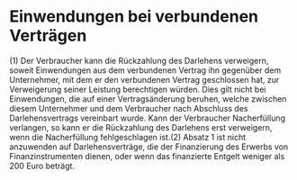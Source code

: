# Einwendungen bei verbundenen Verträgen

(1) Der Verbraucher kann die Rückzahlung des Darlehens verweigern, soweit Einwendungen aus dem verbundenen Vertrag ihn gegenüber dem Unternehmer, mit dem er den verbundenen Vertrag geschlossen hat, zur Verweigerung seiner Leistung berechtigen würden. Dies gilt nicht bei Einwendungen, die auf einer Vertragsänderung beruhen, welche zwischen diesem Unternehmer und dem Verbraucher nach Abschluss des Darlehensvertrags vereinbart wurde. Kann der Verbraucher Nacherfüllung verlangen, so kann er die Rückzahlung des Darlehens erst verweigern, wenn die Nacherfüllung fehlgeschlagen ist.(2) Absatz 1 ist nicht anzuwenden auf Darlehensverträge, die der Finanzierung des Erwerbs von Finanzinstrumenten dienen, oder wenn das finanzierte Entgelt weniger als 200 Euro beträgt. 


